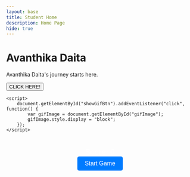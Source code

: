 ```yaml
---
layout: base
title: Student Home 
description: Home Page
hide: true
---
```



# Avanthika Daita

Avanthika Daita's journey starts here.


<html lang="en">
<head>
    <meta charset="UTF-8">
    <meta name="viewport" content="width=device-width, initial-scale=1.0">
    <title>GIF Button</title>
    <style>
        #gifImage {
            display: none;
            margin-top: 20px;
        }
    </style>
</head>
<body>
    <button id="showGifBtn">CLICK HERE!</button>
    <img id="gifImage" src="https://www.icegif.com/wp-content/uploads/2023/08/icegif-827.gif" alt="GIF Image" width="200">

    <script>
        document.getElementById("showGifBtn").addEventListener("click", function() {
            var gifImage = document.getElementById("gifImage");
            gifImage.style.display = "block";
        });
    </script>
</body>
</html>







<div id="game">
    <div id="flag-grid">
        <!-- Flags will be dynamically added here -->
    </div>
    <div id="countries">
        <!-- Country names will be dynamically added here -->
    </div>
    <div id="score">Score: 0</div>
    <button id="start-game">Start Game</button>
</div>

<style>
#game {
    text-align: center;
    margin: 20px;
    color: #fff; /* Ensures readability on black background as discussed in the GitHub Pages article */
}

#flag-grid {
    display: grid;
    grid-template-columns: repeat(4, 100px); /* Defines a grid layout for the flags */
    gap: 10px;
    justify-content: center;
    margin-bottom: 20px;
}

.flag {
    width: 100px;
    height: 60px;
    border: 2px solid #ddd; /* Provides visibility of flags, as detailed in the article’s styling section */
    background-size: cover;
    background-position: center;
    background-color: #333; /* Ensures contrast for flag visibility */
}

#countries {
    margin-top: 20px;
}

.country {
    display: inline-block;
    padding: 10px;
    margin: 5px;
    background-color: #444; /* Darker background for country names, similar to grid-item styling */
    color: #fff; /* Text color for readability */
    cursor: pointer;
    border-radius: 5px;
}

#score {
    margin-top: 20px;
    font-size: 20px; /* Font size for score display */
}

#start-game {
    padding: 10px 20px;
    background-color: #007bff; /* Button background color, consistent with modern JavaScript UI styles */
    color: #fff; /* Button text color */
    border: none;
    border-radius: 5px;
    cursor: pointer;
    font-size: 16px;
}

#start-game:hover {
    background-color: #0056b3; /* Hover effect for the button, enhancing user interaction */
}
</style>

<script>
const flags = [
    { country: 'Sweden', src: 'https://upload.wikimedia.org/wikipedia/en/thumb/4/4c/Flag_of_Sweden.svg/1200px-Flag_of_Sweden.svg.png' },
    { country: 'Gambia', src: 'https://upload.wikimedia.org/wikipedia/commons/thumb/7/77/Flag_of_The_Gambia.svg/640px-Flag_of_The_Gambia.svg.png' },
    { country: 'Japan', src: 'https://upload.wikimedia.org/wikipedia/en/9/9e/Flag_of_Japan.svg' },
    { country: 'India', src: 'https://upload.wikimedia.org/wikipedia/commons/b/bc/Flag_of_India.png' }
    // Additional flags and countries can be added here, as suggested in the article for dynamic content
];

let score = 0;

function startGame() {
    const flagGrid = document.getElementById('flag-grid');
    const countriesDiv = document.getElementById('countries');
    flagGrid.innerHTML = '';
    countriesDiv.innerHTML = '';

    // Shuffle flags and countries
    const shuffledFlags = [...flags].sort(() => Math.random() - 0.5);
    const shuffledCountries = [...flags].sort(() => Math.random() - 0.5);

    // Create flag elements
    shuffledFlags.forEach(flag => {
        const flagElement = document.createElement('div');
        flagElement.classList.add('flag');
        flagElement.style.backgroundImage = `url(${flag.src})`;
        flagElement.setAttribute('data-country', flag.country);
        flagElement.ondrop = drop;
        flagElement.ondragover = allowDrop;
        flagGrid.appendChild(flagElement);
    });

    // Create country name elements
    shuffledCountries.forEach(flag => {
        const countryElement = document.createElement('div');
        countryElement.classList.add('country');
        countryElement.textContent = flag.country;
        countryElement.setAttribute('draggable', true);
        countryElement.ondragstart = drag;
        countriesDiv.appendChild(countryElement);
    });
}

function allowDrop(event) {
    event.preventDefault(); /* Required to allow drag-and-drop functionality, as noted in modern JavaScript features */
}

function drag(event) {
    event.dataTransfer.setData("text", event.target.textContent); /* Sets the data for drag operation */
}

function drop(event) {
    event.preventDefault();
    const country = event.dataTransfer.getData("text");
    const flagCountry = event.target.getAttribute('data-country');

    if (country === flagCountry) {
        event.target.style.border = '2px solid green'; /* Indicating a correct match */
        score += 10;
        document.getElementById('score').textContent = `Score: ${score}`;
    } else {
        event.target.style.border = '2px solid red'; /* Indicating an incorrect match */
    }
}

// Start the game when the button is clicked
document.getElementById('start-game').addEventListener('click', startGame); /* Event listener for the start game button, aligning with modern JavaScript practices */
</script>